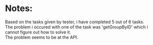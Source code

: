 <h1>Notes:</h1>
<p>Based on the tasks given by tester, i have completed 5 out of 6 tasks. <br>The problem i occured with one of the task was 'getGroupByID' which i cannot figure out how to solve it. <br>
The problem seems to be at the API.</p>
